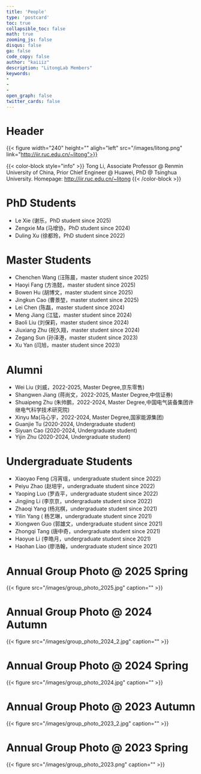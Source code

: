 ```yaml
---
title: 'People'
type: 'postcard'
toc: true 
collapsible_toc: false
math: true
zooming_js: false
disqus: false 
ga: false 
code_copy: false
author: "kaiiiz"
description: "LitongLab Members"
keywords:
-
-
- 
open_graph: false
twitter_cards: false
---
```


# Header

{{< figure width="240" height="" aligh="left" src="/images/litong.png" link="http://iir.ruc.edu.cn/~litong">}}

{{< color-block style="info" >}}
Tong Li, Associate Professor @ Renmin University of China, Prior Chief Engineer @ Huawei, PhD @ Tsinghua University. Homepage: http://iir.ruc.edu.cn/~litong
{{< /color-block >}}


# PhD Students
- Le Xie (谢乐，PhD student since 2025)
- Zengxie Ma (马增协，PhD student since 2024)
- Duling Xu (徐都玲，PhD student since 2022)

# Master Students
- Chenchen  Wang (汪陈晨，master student since 2025)
- Haoyi Fang (方浩懿，master student since 2025)
- Bowen Hu (胡博文，master student since 2025)
- Jingkun Cao (曹景堃，master student since 2025)
- Lei Chen (陈磊，master student since 2024)
- Meng Jiang (江猛，master student since 2024)
- Baoli Liu (刘保莉，master student since 2024)
- Jiuxiang Zhu (祝久翔，master student since 2024)
- Zegang Sun (孙泽港，master student since 2023)
- Xu Yan (闫旭，master student since 2023)


# Alumni
- Wei Liu (刘威，2022-2025, Master Degree,京东零售)
- Shangwen Jiang (蒋尚文，2022-2025, Master Degree,中信证券)
- Shuaipeng Zhu (朱帅鹏，2022-2024, Master Degree,中国电气装备集团许继电气科学技术研究院)
- Xinyu Ma(马心宇，2022-2024, Master Degree,国家能源集团)
- Guanjie Tu (2020-2024, Undergraduate student)
- Siyuan Cao (2020-2024, Undergraduate student)
- Yijin Zhu (2020-2024, Undergraduate student)

# Undergraduate Students
- Xiaoyao Feng (冯宵瑶，undergraduate student since 2022)
- Peiyu Zhao (赵培宇，undergraduate student since 2022)
- Yaoping Luo (罗垚平，undergraduate student since 2022)
- Jingjing Li (李京京，undergraduate student since 2022)
- Zhaoqi Yang (杨兆棋，undergraduate student since 2021)
- Yilin Yang ( 杨艺琳，undergraduate student since 2021)
- Xiongwen Guo (郭雄文，undergraduate student since 2021)
- Zhongqi Tang (唐中奇，undergraduate student since 2021)
- Haoyue Li (李皓月，undergraduate student since 2021)
- Haohan Liao (廖浩翰，undergraduate student since 2021)

# Annual Group Photo @ 2025 Spring
{{< figure src="/images/group_photo_2025.jpg" caption="" >}}

# Annual Group Photo @ 2024 Autumn
{{< figure src="/images/group_photo_2024_2.jpg" caption="" >}}
# Annual Group Photo @ 2024 Spring
{{< figure src="/images/group_photo_2024.jpg" caption="" >}}

# Annual Group Photo @ 2023 Autumn
{{< figure src="/images/group_photo_2023_2.jpg" caption="" >}}
# Annual Group Photo @ 2023 Spring
{{< figure src="/images/group_photo_2023.png" caption="" >}}


